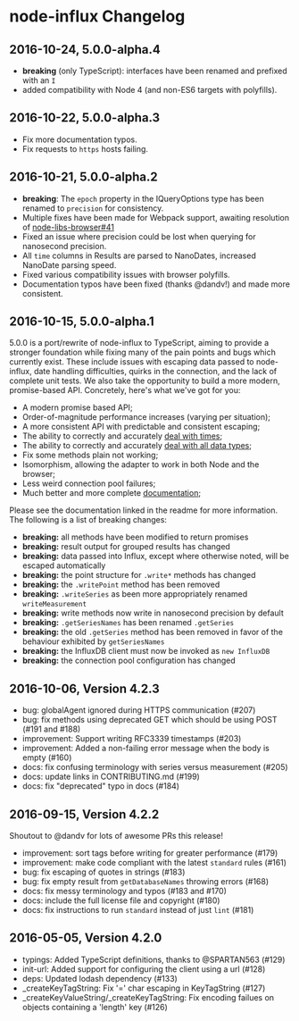 # node-influx Changelog

## 2016-10-24, 5.0.0-alpha.4

* **breaking** (only TypeScript): interfaces have been renamed and prefixed with an `I`
* added compatibility with Node 4 (and non-ES6 targets with polyfills).

## 2016-10-22, 5.0.0-alpha.3

* Fix more documentation typos.
* Fix requests to `https` hosts failing.

## 2016-10-21, 5.0.0-alpha.2

* **breaking**: The `epoch` property in the IQueryOptions type has been renamed to `precision` for consistency.
* Multiple fixes have been made for Webpack support, awaiting resolution of [node-libs-browser#41](https://github.com/webpack/node-libs-browser/pull/41)
* Fixed an issue where precision could be lost when querying for nanosecond precision.
* All `time` columns in Results are parsed to NanoDates, increased NanoDate parsing speed.
* Fixed various compatibility issues with browser polyfills.
* Documentation typos have been fixed (thanks @dandv!) and made more consistent.

## 2016-10-15, 5.0.0-alpha.1

5.0.0 is a port/rewrite of node-influx to TypeScript, aiming to provide a stronger foundation while fixing many of the pain points and bugs which currently exist. These include issues with escaping data passed to node-influx, date handling difficulties, quirks in the connection, and the lack of complete unit tests. We also take the opportunity to build a more modern, promise-based API. Concretely, here's what we've got for you:

- A modern promise based API;
- Order-of-magnitude performance increases (varying per situation);
- A more consistent API with predictable and consistent escaping;
- The ability to correctly and accurately [deal with times](https://node-influx.github.io/manual/usage.html#a-moment-for-times);
- The ability to correctly and accurately [deal with all data types](https://node-influx.github.io/typedef/index.html#static-typedef-ISchemaOptions);
- Fix some methods plain not working;
- Isomorphism, allowing the adapter to work in both Node and the browser;
- Less weird connection pool failures;
- Much better and more complete [documentation](https://node-influx.github.io/class/src/index.js~InfluxDB.html);

Please see the documentation linked in the readme for more information. The following is a list of breaking changes:

* **breaking:** all methods have been modified to return promises
* **breaking:** result output for grouped results has changed
* **breaking:** data passed into Influx, except where otherwise noted, will be escaped automatically
* **breaking:** the point structure for `.write*` methods has changed
* **breaking:** the `.writePoint` method has been removed
* **breaking:** `.writeSeries` as been more appropriately renamed `writeMeasurement`
* **breaking:** write methods now write in nanosecond precision by default
* **breaking:** `.getSeriesNames` has been renamed `.getSeries`
* **breaking:** the old `.getSeries` method has been removed in favor of the behaviour exhibited by `getSeriesNames`
* **breaking:** the InfluxDB client must now be invoked as `new InfluxDB`
* **breaking:** the connection pool configuration has changed

## 2016-10-06, Version 4.2.3

* bug: globalAgent ignored during HTTPS communication (#207)
* bug: fix methods using deprecated GET which should be using POST (#191 and #188)
* improvement: Support writing RFC3339 timestamps (#203)
* improvement: Added a non-failing error message when the body is empty (#160)
* docs: fix confusing terminology with series versus measurement (#205)
* docs: update links in CONTRIBUTING.md (#199)
* docs: fix "deprecated" typo in docs (#184)

## 2016-09-15, Version 4.2.2

Shoutout to @dandv for lots of awesome PRs this release!

* improvement: sort tags before writing for greater performance (#179)
* improvement: make code compliant with the latest `standard` rules (#161)
* bug: fix escaping of quotes in strings (#183)
* bug: fix empty result from `getDatabaseNames` throwing errors (#168)
* docs: fix messy terminology and typos (#183 and #170)
* docs: include the full license file and copyright (#180)
* docs: fix instructions to run `standard` instead of just `lint` (#181)

## 2016-05-05, Version 4.2.0

* typings: Added TypeScript definitions, thanks to @SPARTAN563 (#129)
* init-url: Added support for configuring the client using a url (#128)
* deps: Updated lodash dependency (#133)
* _createKeyTagString: Fix '=' char escaping in KeyTagString (#127)
* _createKeyValueString/_createKeyTagString: Fix encoding failues on objects containing a 'length' key (#126)
